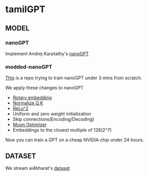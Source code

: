 # tamilGPT

## MODEL

### nanoGPT
Implement Andrej Karptathy's <a href="https://youtu.be/l8pRSuU81PU?si=xJg7CMwFCNscqPL9">nanoGPT</a>

### modded-nanoGPT
<a href="https://github.com/KellerJordan/modded-nanogpt/tree/master">This</a> is a repo trying to train nanoGPT under 3 mins from scratch.

We apply these changes to nanoGPT<br>
* <a href="https://arxiv.org/abs/2104.09864">Rotary embedding</a>
* <a href="https://arxiv.org/abs/2010.04245">Normalize Q,K</a>
* <a href="https://arxiv.org/abs/2109.08668v2">ReLu^2</a>
* Uniform and zero weight initialization
* Skip connections(Encoding/Decoding)
* <a href="https://kellerjordan.github.io/posts/muon/">Muon Optimizer</a>
* Embeddings to the closest multiple of 128(2^7)

Now you can train a GPT on a cheap NVIDIA chip under 24 hours.

## DATASET
We stream ai4bharat's <a href="https://github.com/AI4Bharat/indicnlp_corpus">dataset</a>